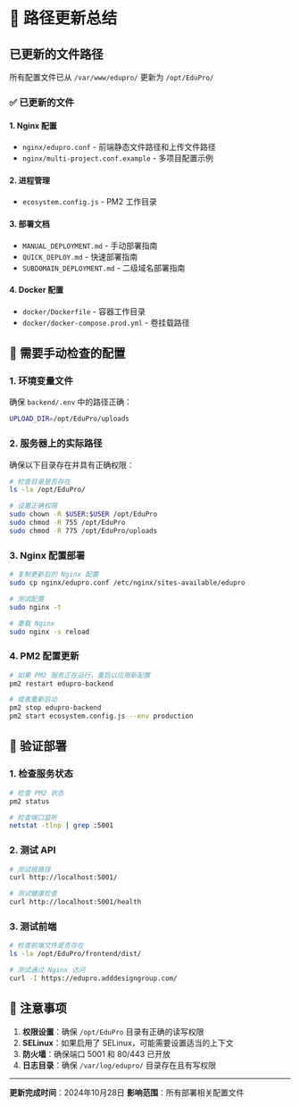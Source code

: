 # 📁 路径更新总结

## 已更新的文件路径

所有配置文件已从 `/var/www/edupro/` 更新为 `/opt/EduPro/`

### ✅ 已更新的文件

#### 1. Nginx 配置
- `nginx/edupro.conf` - 前端静态文件路径和上传文件路径
- `nginx/multi-project.conf.example` - 多项目配置示例

#### 2. 进程管理
- `ecosystem.config.js` - PM2 工作目录

#### 3. 部署文档
- `MANUAL_DEPLOYMENT.md` - 手动部署指南
- `QUICK_DEPLOY.md` - 快速部署指南  
- `SUBDOMAIN_DEPLOYMENT.md` - 二级域名部署指南

#### 4. Docker 配置
- `docker/Dockerfile` - 容器工作目录
- `docker/docker-compose.prod.yml` - 卷挂载路径

## 🔧 需要手动检查的配置

### 1. 环境变量文件
确保 `backend/.env` 中的路径正确：
```bash
UPLOAD_DIR=/opt/EduPro/uploads
```

### 2. 服务器上的实际路径
确保以下目录存在并具有正确权限：
```bash
# 检查目录是否存在
ls -la /opt/EduPro/

# 设置正确权限
sudo chown -R $USER:$USER /opt/EduPro
sudo chmod -R 755 /opt/EduPro
sudo chmod -R 775 /opt/EduPro/uploads
```

### 3. Nginx 配置部署
```bash
# 复制更新后的 Nginx 配置
sudo cp nginx/edupro.conf /etc/nginx/sites-available/edupro

# 测试配置
sudo nginx -t

# 重载 Nginx
sudo nginx -s reload
```

### 4. PM2 配置更新
```bash
# 如果 PM2 服务正在运行，重启以应用新配置
pm2 restart edupro-backend

# 或者重新启动
pm2 stop edupro-backend
pm2 start ecosystem.config.js --env production
```

## 🚀 验证部署

### 1. 检查服务状态
```bash
# 检查 PM2 状态
pm2 status

# 检查端口监听
netstat -tlnp | grep :5001
```

### 2. 测试 API
```bash
# 测试根路径
curl http://localhost:5001/

# 测试健康检查
curl http://localhost:5001/health
```

### 3. 测试前端
```bash
# 检查前端文件是否存在
ls -la /opt/EduPro/frontend/dist/

# 测试通过 Nginx 访问
curl -I https://edupro.adddesigngroup.com/
```

## 📝 注意事项

1. **权限设置**：确保 `/opt/EduPro` 目录有正确的读写权限
2. **SELinux**：如果启用了 SELinux，可能需要设置适当的上下文
3. **防火墙**：确保端口 5001 和 80/443 已开放
4. **日志目录**：确保 `/var/log/edupro/` 目录存在且有写权限

---

**更新完成时间**：2024年10月28日
**影响范围**：所有部署相关配置文件
